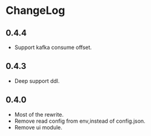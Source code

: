# ChangeLog

## 0.4.4
- Support kafka consume offset.

## 0.4.3
- Deep support ddl.

## 0.4.0
- Most of the rewrite.
- Remove read config from env,instead of config.json.
- Remove ui module.